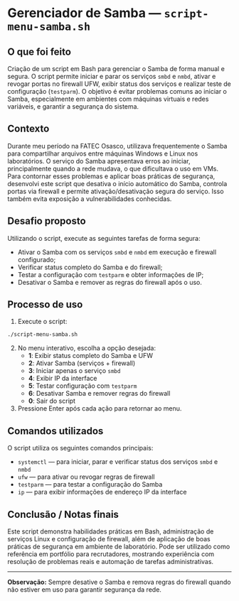 # Gerenciador de Samba — `script-menu-samba.sh`

## O que foi feito
Criação de um script em Bash para gerenciar o Samba de forma manual e segura. O script permite iniciar e parar os serviços `smbd` e `nmbd`, ativar e revogar portas no firewall UFW, exibir status dos serviços e realizar teste de configuração (`testparm`). 
O objetivo é evitar problemas comuns ao iniciar o Samba, especialmente em ambientes com máquinas virtuais e redes variáveis, e garantir a segurança do sistema.

## Contexto
Durante meu período na FATEC Osasco, utilizava frequentemente o Samba para compartilhar arquivos entre máquinas Windows e Linux nos laboratórios. O serviço do Samba apresentava erros ao iniciar, principalmente quando a rede mudava, o que dificultava o uso em VMs. 
Para contornar esses problemas e aplicar boas práticas de segurança, desenvolvi este script que desativa o início automático do Samba, controla portas via firewall e permite ativação/desativação segura do serviço. Isso também evita exposição a vulnerabilidades conhecidas.

## Desafio proposto
Utilizando o script, execute as seguintes tarefas de forma segura:
- Ativar o Samba com os serviços `smbd` e `nmbd` em execução e firewall configurado;
- Verificar status completo do Samba e do firewall;
- Testar a configuração com `testparm` e obter informações de IP;
- Desativar o Samba e remover as regras do firewall após o uso.

## Processo de uso
1. Execute o script:
```bash
./script-menu-samba.sh
```
2. No menu interativo, escolha a opção desejada:
   - **1**: Exibir status completo do Samba e UFW
   - **2**: Ativar Samba (serviços + firewall)
   - **3**: Iniciar apenas o serviço `smbd`
   - **4**: Exibir IP da interface
   - **5**: Testar configuração com `testparm`
   - **6**: Desativar Samba e remover regras do firewall
   - **0**: Sair do script
3. Pressione Enter após cada ação para retornar ao menu.

## Comandos utilizados
O script utiliza os seguintes comandos principais:
- `systemctl` — para iniciar, parar e verificar status dos serviços `smbd` e `nmbd`
- `ufw` — para ativar ou revogar regras de firewall
- `testparm` — para testar a configuração do Samba
- `ip` — para exibir informações de endereço IP da interface

## Conclusão / Notas finais
Este script demonstra habilidades práticas em Bash, administração de serviços Linux e configuração de firewall, além de aplicação de boas práticas de segurança em ambiente de laboratório. 
Pode ser utilizado como referência em portfólio para recrutadores, mostrando experiência com resolução de problemas reais e automação de tarefas administrativas.

---
**Observação:** Sempre desative o Samba e remova regras do firewall quando não estiver em uso para garantir segurança da rede.
